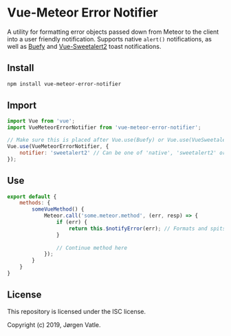 # Vue-Meteor Error Notifier
A utility for formatting error objects passed down from Meteor to the client into a user friendly notification.
Supports native `alert()` notifications, as well as [Buefy](https://buefy.github.io/#/) and
[Vue-Sweetalert2](https://github.com/avil13/vue-sweetalert2#readme) toast notifications.

## Install
```sh
npm install vue-meteor-error-notifier
```

## Import
```js
import Vue from 'vue';
import VueMeteorErrorNotifier from 'vue-meteor-error-notifier';

// Make sure this is placed after Vue.use(Buefy) or Vue.use(VueSweetalert2)
Vue.use(VueMeteorErrorNotifier, {
    notifier: 'sweetalert2' // Can be one of 'native', 'sweetalert2' or 'buefy'
});
```

## Use
```js
export default {
    methods: {
        someVueMethod() {
            Meteor.call('some.meteor.method', (err, resp) => {
                if (err) {
                    return this.$notifyError(err); // Formats and spits out a user friendly error notification
                }
               
                // Continue method here
            });
        }
    }
}
```

## License
This repository is licensed under the ISC license.

Copyright (c) 2019, Jørgen Vatle.